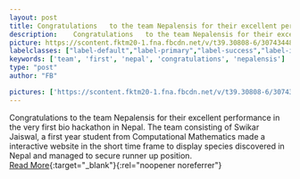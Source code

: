 ```yaml
---
layout: post
title: Congratulations   to the team Nepalensis for their excellent performance in the very first bio hackathon in Nepal.
description:    Congratulations   to the team Nepalensis for their excellent performance in the very first bio hackathon in Nepal. The team consisting of Swikar Jaiswal, a first year student from Computational Mathematics made a interactive website in the short time frame to display species discovered in Nepal and managed to secure runner up position.  
picture: https://scontent.fktm20-1.fna.fbcdn.net/v/t39.30808-6/307434481_125718643556522_9210741164844003145_n.jpg?stp=dst-jpg_s960x960&_nc_cat=103&cb=99be929b-59f725be&ccb=1-7&_nc_sid=730e14&_nc_ohc=OA3nhquJEbwAX97PMUk&_nc_ht=scontent.fktm20-1.fna&oh=00_AfA3oOevguAcW-SRS45Zgc7xv7amZHuyM8dWFDt67sonOw&oe=64921A28
labelclasses: ["label-default","label-primary","label-success","label-info","label-warning","label-danger"]
keywords: ['team', 'first', 'nepal', 'congratulations', 'nepalensis']
type: "post"
author: "FB"

pictures: ['https://scontent.fktm20-1.fna.fbcdn.net/v/t39.30808-6/307434481_125718643556522_9210741164844003145_n.jpg?stp=dst-jpg_s960x960&_nc_cat=103&cb=99be929b-59f725be&ccb=1-7&_nc_sid=730e14&_nc_ohc=OA3nhquJEbwAX97PMUk&_nc_ht=scontent.fktm20-1.fna&oh=00_AfA3oOevguAcW-SRS45Zgc7xv7amZHuyM8dWFDt67sonOw&oe=64921A28']
---
```

   Congratulations   to the team Nepalensis for their excellent performance in the very first bio hackathon in Nepal. The team consisting of Swikar Jaiswal, a first year student from Computational Mathematics made a interactive website in the short time frame to display species discovered in Nepal and managed to secure runner up position.  <br>[Read More](#){:target="_blank"}{:rel="noopener noreferrer"}